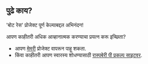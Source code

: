 ## पुढे काय?

'बोट रेस' प्रोजेक्ट पूर्ण केल्याबद्दल अभिनंदन!

आपण काहीतरी अधिक आव्हानात्मक करण्याचा प्रयत्न करू इच्छिता?

- आपण [मेमरी](https://projects.raspberrypi.org/en/projects/memory) प्रोजेक्ट वापरून पाहू शकता.
- किंवा काहीतरी आपण स्वारस्य शोधण्यासाठी [रास्पबेरी पी प्रकल्प साइटवर](https://projects.raspberrypi.org/en/).
